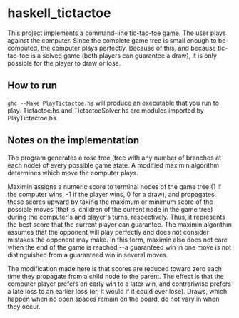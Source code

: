 # haskell_tictactoe

This project implements a command-line tic-tac-toe game. The user plays against the computer.
Since the complete game tree is small enough to be computed, the computer plays perfectly.
Because of this, and because tic-tac-toe is a solved game (both players can guarantee a draw),
it is only possible for the player to draw or lose.


## How to run

`ghc --Make PlayTictactoe.hs` will produce an executable that you run to play.
Tictactoe.hs and TictactoeSolver.hs are modules imported by PlayTictactoe.hs.

## Notes on the implementation

The program generates a rose tree (tree with any number of branches at each node) of every
possible game state. A modified maximin algorithm determines which move the computer plays.

Maximin assigns a numeric score to terminal nodes of the game tree (1 if the computer wins,
-1 if the player wins, 0 for a draw), and propagates these scores upward by taking the maximum
or minimum score of the possible moves (that is, children of the current node in the game tree)
during the computer's and player's turns, respectively. Thus, it represents the best score that
the current player can guarantee. The maximin algorithm assumes that the opponent will play perfectly
and does not consider mistakes the opponent may make. In this form, maximin also does not care
when the end of the game is reached --a guaranteed win in one move is not distinguished from a
guaranteed win in several moves.

The modification made here is that scores are reduced toward zero each time they propagate from
a child node to the parent. The effect is that the computer player prefers an early win to a later win,
and contrariwise prefers a late loss to an earlier loss (or, it would if it could ever lose).
Draws, which happen when no open spaces remain on the board, do not vary in when they occur.
